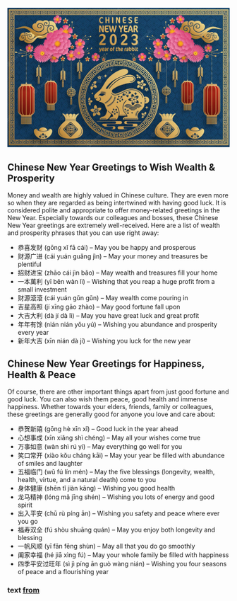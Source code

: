 ![lunar new year pic](./images/congrats.webp)
## Chinese New Year Greetings to Wish Wealth & Prosperity
Money and wealth are highly valued in Chinese culture. They are even more so when they are regarded as being intertwined with having good luck. It is considered polite and appropriate to offer money-related greetings in the New Year. Especially towards our colleagues and bosses, these Chinese New Year greetings are extremely well-received. Here are a list of wealth and prosperity phrases that you can use right away:

* 恭喜发财 (gōng xǐ fā cái) – May you be happy and prosperous
* 财源广进 (cái yuán guǎng jìn) – May your money and treasures be plentiful
* 招财进宝 (zhāo cái jìn bǎo) – May wealth and treasures fill your home
* 一本萬利 (yī běn wàn lì) –  Wishing that you reap a huge profit from a small investment
* 财源滾滾 (cái yuán gǔn gǔn) –  May wealth come pouring in
* 吉星高照 (jí xīng gāo zhào) – May good fortune fall upon 
* 大吉大利 (dà jí dà lì) –  May you have great luck and great profit
* 年年有馀 (nián nián yǒu yú) – Wishing you abundance and prosperity every year
* 新年大吉 (xīn nián dà jí) – Wishing you luck for the new year

## Chinese New Year Greetings for Happiness, Health & Peace
Of course, there are other important things apart from just good fortune and good luck. You can also wish them peace, good health and immense happiness. Whether towards your elders, friends, family or colleagues, these greetings are generally good for anyone you love and care about:

* 恭贺新禧 (gōng hè xīn xǐ) – Good luck in the year ahead
* 心想事成 (xīn xiǎng shì chéng) – May all your wishes come true
* 万事如意 (wàn shì rú yì) – May everything go well for you
* 笑口常开 (xiào kǒu cháng kāi) – May your year be filled with abundance of smiles and laughter
* 五福临门 (wǔ fú lín mén) – May the five blessings (longevity, wealth, health, virtue, and a natural death) come to you
* 身体健康 (shēn tǐ jiàn kāng) – Wishing you good health
* 龙马精神 (lóng mǎ jīng shén) – Wishing you lots of energy and good spirit
* 出入平安 (chū rù píng ān) – Wishing you safety and peace where ever you go
* 福寿双全 (fú shòu shuāng quán) – May you enjoy both longevity and blessing
* 一帆风顺 (yī fān fēng shùn) – May all that you do go smoothly
* 阖家幸福 (hé jiā xìng fú) – May your whole family be filled with happiness
* 四季平安过旺年 (sì jì píng ān guò wàng nián) – Wishing you four seasons of peace and a flourishing year

### text [from](https://justlogin.com/blog/chinese-new-year-greetings/) 
